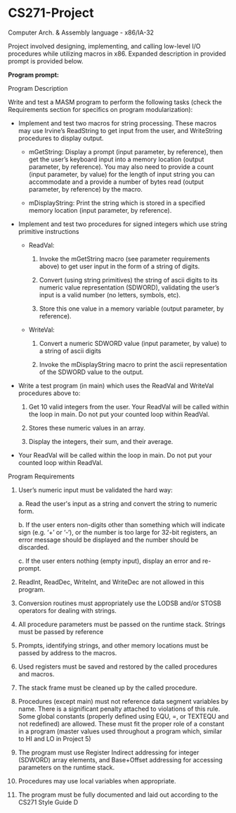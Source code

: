 # CS271-Project
Computer Arch. &amp; Assembly language - x86/IA-32

Project involved designing, implementing, and calling low-level I/O procedures while utilizing macros in x86. Expanded description in provided prompt is provided below.



**Program prompt:**

Program Description

Write and test a MASM program to perform the following tasks (check the Requirements section for specifics on program modularization):

- Implement and test two macros for string processing. These macros may use Irvine’s ReadString to get input from the user, and WriteString procedures to display output.

  - mGetString:  Display a prompt (input parameter, by reference), then get the user’s keyboard input into a memory location (output parameter, by reference). You may also need to provide a count (input parameter, by value) for the length of input string you can accommodate and a provide a number of bytes read (output parameter, by reference) by the macro.

  - mDisplayString:  Print the string which is stored in a specified memory location (input parameter, by reference).

- Implement and test two procedures for signed integers which use string primitive instructions

  - ReadVal: 

    1. Invoke the mGetString macro (see parameter requirements above) to get user input in the form of a string of digits.

    2. Convert (using string primitives) the string of ascii digits to its numeric value representation (SDWORD), validating the user’s input is a valid number (no   letters, symbols, etc).

    3. Store this one value in a memory variable (output parameter, by reference). 

  - WriteVal: 

    1. Convert a numeric SDWORD value (input parameter, by value) to a string of ascii digits

    2. Invoke the mDisplayString macro to print the ascii representation of the SDWORD value to the output.

- Write a test program (in main) which uses the ReadVal and WriteVal procedures above to:

  1. Get 10 valid integers from the user. Your ReadVal will be called within the loop in main. Do not put your counted loop within ReadVal.

  2. Stores these numeric values in an array.

  3. Display the integers, their sum, and their average.

- Your ReadVal will be called within the loop in main. Do not put your counted loop within ReadVal.

Program Requirements

1. User’s numeric input must be validated the hard way:

   a. Read the user's input as a string and convert the string to numeric form.

   b. If the user enters non-digits other than something which will indicate sign (e.g. ‘+’ or ‘-‘), or the number is too large for 32-bit registers, an error message should be displayed and the number should be discarded.

   c. If the user enters nothing (empty input), display an error and re-prompt.

2. ReadInt, ReadDec, WriteInt, and WriteDec are not allowed in this program.

3. Conversion routines must appropriately use the LODSB and/or STOSB operators for dealing with strings.

4. All procedure parameters must be passed on the runtime stack. Strings must be passed by reference

5. Prompts, identifying strings, and other memory locations must be passed by address to the macros.

6. Used registers must be saved and restored by the called procedures and macros.

7. The stack frame must be cleaned up by the called procedure.

8. Procedures (except main) must not reference data segment variables by name. There is a significant penalty attached to violations of this rule.  Some global constants (properly defined using EQU, =, or TEXTEQU and not redefined) are allowed. These must fit the proper role of a constant in a program (master values used throughout a program which, similar to HI and LO in Project 5)

9. The program must use Register Indirect addressing for integer (SDWORD) array elements, and Base+Offset addressing for accessing parameters on the runtime stack.

10. Procedures may use local variables when appropriate.

11. The program must be fully documented and laid out according to the CS271 Style Guide  D
